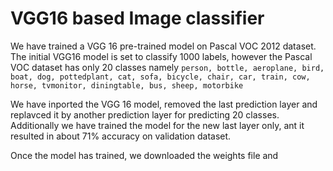 # VGG16 based Image classifier

We have trained a VGG 16 pre-trained model on Pascal VOC 2012 dataset. The initial VGG16 model is set to classify 1000 labels, however the Pascal VOC dataset has only 20 classes namely
`person, bottle, aeroplane, bird, boat, dog, pottedplant, cat, sofa, bicycle, chair, car, train, cow, horse, tvmonitor, diningtable, bus, sheep, motorbike`

We have inported the VGG 16 model, removed the last prediction layer and replavced it by another prediction layer for predicting 20 classes. Additionally we have trained the model for the new last layer only, ant it resulted in about 71% accuracy on validation dataset.

Once the model has trained, we downloaded the weights file and 


